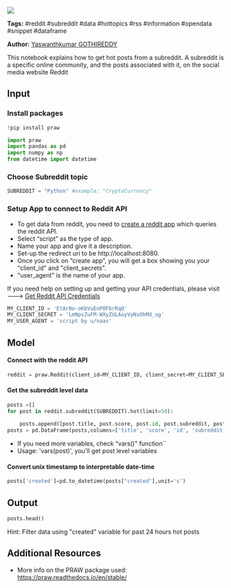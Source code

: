 <a href="https://app.naas.ai/user-redirect/naas/downloader?url=https://raw.githubusercontent.com/jupyter-naas/awesome-notebooks/master/Reddit/Reddit_Get_Hot_Posts_From_Subreddit.ipynb" target="_parent"><img src="https://naasai-public.s3.eu-west-3.amazonaws.com/open_in_naas.svg"/></a>

**Tags:** #reddit #subreddit #data #hottopics #rss #information #opendata #snippet #dataframe

**Author:** [Yaswanthkumar GOTHIREDDY](https://www.linkedin.com/in/yaswanthkumargothireddy/)

This notebook explains how to get hot posts from a subreddit. A subreddit is a specific online community, and the posts associated with it, on the social media website Reddit

## Input

### Install packages


```python
!pip install praw
```


```python
import praw
import pandas as pd
import numpy as np
from datetime import datetime
```

### Choose Subreddit topic 


```python
SUBREDDIT = "Python" #example: "CryptoCurrency"
```

### Setup App to connect to Reddit API

* To get data from reddit, you need to [create a reddit app](https://www.reddit.com/prefs/apps) which queries the reddit API.
* Select “script” as the type of app.
* Name your app and give it a description.
* Set-up the redirect uri to be http://localhost:8080.
* Once you click on “create app”, you will get a box showing you your "client_id" and "client_secrets".
* "user_agent" is the name of your app.

If you need help on setting up and getting your API credentials, please visit ---> [Get Reddit API Credentials](https://www.jcchouinard.com/get-reddit-api-credentials-with-praw/)


```python
MY_CLIENT_ID = 'EtAr0o-oKbVuEnPOFbrRqQ'
MY_CLIENT_SECRET = 'LmNpsZuFM-WXyZULAayVyNsOhMd_ug'
MY_USER_AGENT = 'script by u/naas'
```

## Model

#### Connect with the reddit API


```python
reddit = praw.Reddit(client_id=MY_CLIENT_ID, client_secret=MY_CLIENT_SECRET, user_agent=MY_USER_AGENT)
```

#### Get the subreddit level data


```python
posts =[]
for post in reddit.subreddit(SUBREDDIT).hot(limit=50):
    
    posts.append([post.title, post.score, post.id, post.subreddit, post.url, post.num_comments, post.selftext, post.created])
posts = pd.DataFrame(posts,columns=['title', 'score', 'id', 'subreddit', 'url', 'num_comments', 'body', 'created'])
```

* If you need more variables, check "vars()" function``
* Usage: 'vars(post)', you'll get post level variables 

#### Convert unix timestamp to interpretable date-time 


```python
posts['created']=pd.to_datetime(posts["created"],unit='s')
```

## Output


```python
posts.head()
```

Hint: Filter data using "created" variable for past 24 hours hot posts

## Additional Resources
- More info on the PRAW package used: https://praw.readthedocs.io/en/stable/
